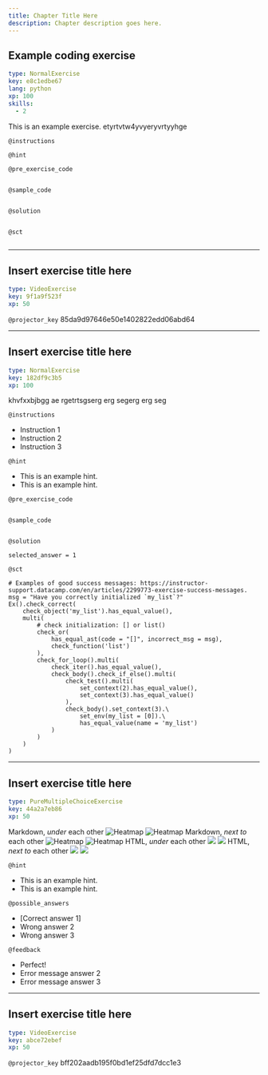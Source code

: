 ```yaml
---
title: Chapter Title Here
description: Chapter description goes here.
---
```


## Example coding exercise

```yaml
type: NormalExercise
key: e8c1edbe67
lang: python
xp: 100
skills:
  - 2
```

This is an example exercise. etyrtvtw4yvyeryvrtyyhge

`@instructions`


`@hint`


`@pre_exercise_code`
```{python}

```

`@sample_code`
```{python}

```

`@solution`
```{python}

```

`@sct`
```{python}

```

---

## Insert exercise title here

```yaml
type: VideoExercise
key: 9f1a9f523f
xp: 50
```

`@projector_key`
85da9d97646e50e1402822edd06abd64

---

## Insert exercise title here

```yaml
type: NormalExercise
key: 182df9c3b5
xp: 100
```

<!-- Guidelines for contexts: https://instructor-support.datacamp.com/en/articles/2375526-course-coding-exercises. -->
khvfxxbjbgg ae rgetrtsgserg erg segerg erg seg

`@instructions`
<!-- Guidelines for instructions https://instructor-support.datacamp.com/en/articles/2375526-course-coding-exercises. -->
- Instruction 1
- Instruction 2
- Instruction 3

`@hint`
<!-- Examples of good hints: https://instructor-support.datacamp.com/en/articles/2379164-hints-best-practices. -->
- This is an example hint.
- This is an example hint.

`@pre_exercise_code`
```{python}

```

`@sample_code`
```{python}

```

`@solution`
```{python}
selected_answer = 1
```

`@sct`
```{python}
# Examples of good success messages: https://instructor-support.datacamp.com/en/articles/2299773-exercise-success-messages.
msg = "Have you correctly initialized `my_list`?"
Ex().check_correct(
    check_object('my_list').has_equal_value(),
    multi(
        # check initialization: [] or list()
        check_or(
            has_equal_ast(code = "[]", incorrect_msg = msg),
            check_function('list')
        ),
        check_for_loop().multi(
            check_iter().has_equal_value(),
            check_body().check_if_else().multi(
                check_test().multi(
                    set_context(2).has_equal_value(),
                    set_context(3).has_equal_value()
                ),
                check_body().set_context(3).\
                    set_env(my_list = [0]).\
                    has_equal_value(name = 'my_list')
            )
        )
    )
)
```

---

## Insert exercise title here

```yaml
type: PureMultipleChoiceExercise
key: 44a2a7eb86
xp: 50
```

Markdown, *under* each other
![Heatmap](https://assets.datacamp.com/production/repositories/5634/datasets/e6986ae6c567536983298eaf3a1f4b3e8d8a2cac/heatmap.png)
![Heatmap](https://assets.datacamp.com/production/repositories/5634/datasets/e6986ae6c567536983298eaf3a1f4b3e8d8a2cac/heatmap.png)
Markdown, *next to* each other
![Heatmap](https://assets.datacamp.com/production/repositories/5634/datasets/e6986ae6c567536983298eaf3a1f4b3e8d8a2cac/heatmap.png) ![Heatmap](https://assets.datacamp.com/production/repositories/5634/datasets/e6986ae6c567536983298eaf3a1f4b3e8d8a2cac/heatmap.png)
HTML, *under* each other
<img src="https://assets.datacamp.com/production/repositories/5634/datasets/e6986ae6c567536983298eaf3a1f4b3e8d8a2cac/heatmap.png">
<img src="https://assets.datacamp.com/production/repositories/5634/datasets/e6986ae6c567536983298eaf3a1f4b3e8d8a2cac/heatmap.png">
HTML, *next to* each other
<img src="https://assets.datacamp.com/production/repositories/5634/datasets/e6986ae6c567536983298eaf3a1f4b3e8d8a2cac/heatmap.png" > <img src="https://assets.datacamp.com/production/repositories/5634/datasets/e6986ae6c567536983298eaf3a1f4b3e8d8a2cac/heatmap.png" >


`@hint`
<!-- Examples of good hints: https://instructor-support.datacamp.com/en/articles/2379164-hints-best-practices. -->
- This is an example hint.
- This is an example hint.

`@possible_answers`
- [Correct answer 1]
- Wrong answer 2
- Wrong answer 3

`@feedback`
<!-- Examples of good feedback messages: https://instructor-support.datacamp.com/en/articles/2299773-exercise-success-messages.  -->
- Perfect!
- Error message answer 2
- Error message answer 3

---

## Insert exercise title here

```yaml
type: VideoExercise
key: abce72ebef
xp: 50
```

`@projector_key`
bff202aadb195f0bd1ef25dfd7dcc1e3
